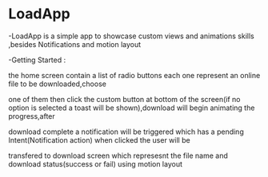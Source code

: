 # LoadApp


-LoadApp is a simple app to showcase custom views and animations skills ,besides Notifications and motion layout

-Getting Started :

the home screen contain a list of radio buttons each one represent an online file to be downloaded,choose

one of them then click the custom button at bottom of the screen(if no option is selected a toast will be shown),download will begin animating the progress,after

download complete a notification will be triggered which has a pending Intent(Notification action) when clicked the user will be

transfered to download screen which represesnt the file name and download status(success or fail) using motion layout
